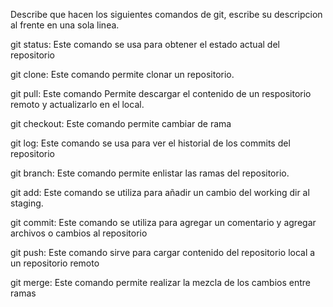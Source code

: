 Describe que hacen los siguientes comandos de git, escribe su descripcion al frente en una sola linea.

git status: Este comando se usa para obtener el estado actual del repositorio

git clone: Este comando permite clonar un repositorio.

git pull: Este comando Permite descargar el contenido de un respositorio remoto y actualizarlo en el local.

git checkout: Este comando permite cambiar de rama

git log: Este comando se usa para ver el historial de los commits del repositorio

git branch: Este comando permite enlistar las ramas del repositorio.

git add: Este comando se utiliza para añadir un cambio del working dir al staging.

git commit: Este comando se utiliza para agregar un comentario y agregar archivos o cambios al repositorio 

git push: Este comando sirve para cargar contenido del repositorio local a un repositorio remoto    

git merge: Este comando permite realizar la mezcla de los cambios entre ramas
